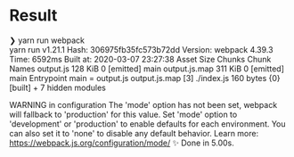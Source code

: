 # Result 
❯ yarn run webpack                   
yarn run v1.21.1
Hash: 306975fb35fc573b72dd
Version: webpack 4.39.3
Time: 6592ms
Built at: 2020-03-07 23:27:38
        Asset     Size  Chunks             Chunk Names
    output.js  128 KiB       0  [emitted]  main
output.js.map  311 KiB       0  [emitted]  main
Entrypoint main = output.js output.js.map
[3] ./index.js 160 bytes {0} [built]
    + 7 hidden modules

WARNING in configuration
The 'mode' option has not been set, webpack will fallback to 'production' for this value. Set 'mode' option to 'development' or 'production' to enable defaults for each environment.
You can also set it to 'none' to disable any default behavior. Learn more: https://webpack.js.org/configuration/mode/
✨  Done in 5.00s.
